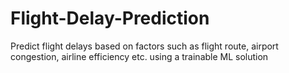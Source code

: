# Flight-Delay-Prediction
Predict flight delays based on factors such as flight route, airport congestion, airline efficiency etc. using a trainable ML solution

